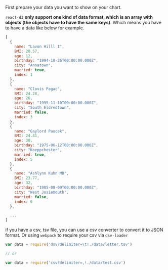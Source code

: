 First prepare your data you want to show on your chart.

`react-d3` **only support one kind of data format, which is an array with objects (the objects have to have the same keys)**. Which means you have to have a data like below for example.


```js
[
  {
    name: "Lavon Hilll I",
    BMI: 20.57,
    age: 12,
    birthday: "1994-10-26T00:00:00.000Z",
    city: "Annatown",
    married: true,
    index: 1
  },
  {
    name: "Clovis Pagac",
    BMI: 24.28,
    age: 26,
    birthday: "1995-11-10T00:00:00.000Z",
    city: "South Eldredtown",
    married: false,
    index: 3
  },
  {
    name: "Gaylord Paucek",
    BMI: 24.41,
    age: 30,
    birthday: "1975-06-12T00:00:00.000Z",
    city: "Koeppchester",
    married: true,
    index: 5
  },
  {
    name: "Ashlynn Kuhn MD",
    BMI: 23.77,
    age: 32,
    birthday: "1985-08-09T00:00:00.000Z",
    city: "West Josiemouth",
    married: false,
    index: 6
  },

  ...
]
```

if you have a csv, tsv file, you can use a csv converter to convert it to JSON format. Or using `webpack` to require your csv via `dsv-loader`

```js
var data = require('dsv?delimiter=\t!./data/letter.tsv')

// or

var data = require('csv?delimiter=,!./data/test.csv')
```
